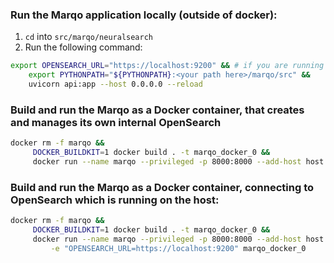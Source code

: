 ### Run the Marqo application locally (outside of docker):

1. `cd` into `src/marqo/neuralsearch`
2. Run the following command:
```bash
export OPENSEARCH_URL="https://localhost:9200" && # if you are running OpenSearch locally, or add an external URL 
    export PYTHONPATH="${PYTHONPATH}:<your path here>/marqo/src" &&
    uvicorn api:app --host 0.0.0.0 --reload
```

### Build and run the Marqo as a Docker container, that creates and manages its own internal OpenSearch 
```bash
docker rm -f marqo &&
     DOCKER_BUILDKIT=1 docker build . -t marqo_docker_0 && 
     docker run --name marqo --privileged -p 8000:8000 --add-host host.docker.internal:host-gateway marqo_docker_0
```

### Build and run the Marqo as a Docker container, connecting to OpenSearch which is running on the host:
```bash
docker rm -f marqo &&
     DOCKER_BUILDKIT=1 docker build . -t marqo_docker_0 && 
     docker run --name marqo --privileged -p 8000:8000 --add-host host.docker.internal:host-gateway \
         -e "OPENSEARCH_URL=https://localhost:9200" marqo_docker_0
```